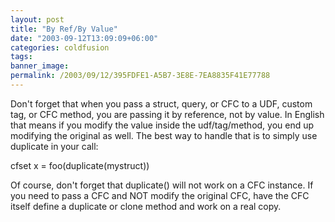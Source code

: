 ```yaml
---
layout: post
title: "By Ref/By Value"
date: "2003-09-12T13:09:09+06:00"
categories: coldfusion 
tags: 
banner_image: 
permalink: /2003/09/12/395FDFE1-A5B7-3E8E-7EA8835F41E77788
---
```


Don't forget that when you pass a struct, query, or CFC to a UDF, custom tag, or CFC method, you are passing it by reference, not by value. In English that means if you modify the value inside the udf/tag/method, you end up modifying the original as well. The best way to handle that is to simply use duplicate in your call:

cfset x = foo(duplicate(mystruct))

Of course, don't forget that duplicate() will not work on a CFC instance. If you need to pass a CFC and NOT modify the original CFC, have the CFC itself define a duplicate or clone method and work on a real copy.